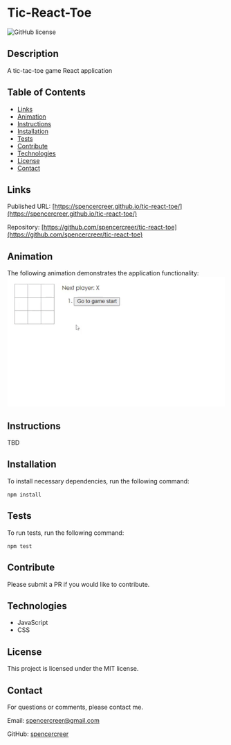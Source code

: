 # Tic-React-Toe
![GitHub license](https://img.shields.io/badge/license-MIT-blue.svg)

## Description
A tic-tac-toe game React application

## Table of Contents
* [Links](#links)
* [Animation](#animation) 
* [Instructions](#instructions) 
* [Installation](#installations) 
* [Tests](#tests)
* [Contribute](#contribute) 
* [Technologies](#technologies)  
* [License](#license)
* [Contact](#contact)

## Links
Published URL: [https://spencercreer.github.io/tic-react-toe/](https://spencercreer.github.io/tic-react-toe/)

Repository: [https://github.com/spencercreer/tic-react-toe](https://github.com/spencercreer/tic-react-toe)


## Animation
The following animation demonstrates the application functionality:
<br>
![Tic-React-Toe animation](./assets/tic-react-toe.gif)
## Instructions
TBD
## Installation
To install necessary dependencies, run the following command:

  ```
  npm install
  ```
## Tests
To run tests, run the following command:

  ```
  npm test
  ```
    
## Contribute
Please submit a PR if you would like to contribute.

## Technologies
 * JavaScript
 * CSS




## License
This project is licensed under the MIT license.

## Contact
For questions or comments, please contact me.

Email: <a href="mailto: spencercreer@gmail.com" target="_blank">spencercreer@gmail.com</a>

GitHub: [spencercreer](https://github.com/spencercreer/)

